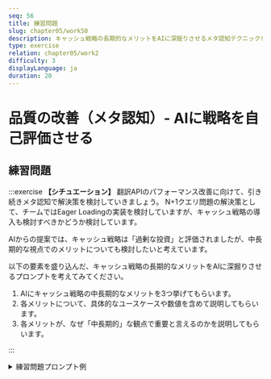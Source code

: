 ```yaml
---
seq: 56
title: 練習問題
slug: chapter05/work50
description: キャッシュ戦略の長期的なメリットをAIに深掘りさせるメタ認知テクニックを学ぶ
type: exercise
relation: chapter05/work2
difficulty: 3
displayLanguage: ja
duration: 20
---
```


# 品質の改善（メタ認知）- AIに戦略を自己評価させる

## 練習問題

:::exercise
**【シチュエーション】**
翻訳APIのパフォーマンス改善に向けて、引き続きメタ認知で解決策を検討していきましょう。
N+1クエリ問題の解決策として、チームではEager Loadingの実装を検討していますが、キャッシュ戦略の導入も検討すべきかどうか検討しています。

AIからの提案では、キャッシュ戦略は「過剰な投資」と評価されましたが、中長期的な視点でのメリットについても検討したいと考えています。

以下の要素を盛り込んだ、キャッシュ戦略の長期的なメリットをAIに深掘りさせるプロンプトを考えてみてください。

1. AIにキャッシュ戦略の中長期的なメリットを3つ挙げてもらいます。
2. 各メリットについて、具体的なユースケースや数値を含めて説明してもらいます。
3. 各メリットが、なぜ「中長期的」な観点で重要と言えるのかを説明してもらいます。

:::

<details>
<summary>練習問題プロンプト例</summary>

```
あなたは、常に3年後の事業成長を見据えてシステムを設計する、未来志向のソフトウェアアーキテクトです。

現在、翻訳APIのレスポンスが遅れる課題に対するパフォーマンス改善を検討しています。短期的な解決策としてEager Loadingを検討していますが、キャッシュ戦略の導入も視野に入れています。

キャッシュ戦略が「過剰な投資」と評価されることがありますが、中長期的な視点（1～3年）で見た場合のメリットを3つ挙げてください。

各メリットについて、以下の観点で具体的に説明してください：
1. 具体的にどのような価値をもたらすか
2. 数値的な効果（例：パフォーマンス向上率、コスト削減額など）
3. なぜ「中長期的」な観点で重要なのか
```

### AIの出力例

```
1. スケーラビリティの向上
   - 具体的な価値: ユーザー数やリクエスト数が増加しても、パフォーマンスを維持できる
   - 数値的効果: リクエスト数が10倍に増えても、レスポンスタイムの増加を20%以下に抑えられる
   - 中長期的な重要性: ビジネスの成長に伴う負荷増に対応できる
   - 具体例: 新規市場への展開時に急激なユーザー増に対応可能

2. コスト効率の改善
   - 具体的な価値: インフラコストの削減
   - 数値的効果: データベースの負荷が60%削減され、年間で約500万円のコスト削減が見込める
   - 中長期的な重要性: スケールに応じたコスト増を抑えられる
   - 具体例: ユーザー数が増えても、比例してインフラコストが増加しない

3. ユーザー体験の向上
   - 具体的な価値: 応答速度の向上によるリテンション率の向上
   - 数値的効果: ページ表示速度が1秒改善されるごとにコンバージョン率が7%向上
   - 中長期的な重要性: 競合優位性の維持・向上
   - 具体例: 競合他社と比較して高速なUXを提供し続けることができる
```
</details>